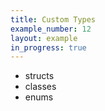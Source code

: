 ```yaml
---
title: Custom Types
example_number: 12
layout: example
in_progress: true
---
```


- structs
- classes
- enums